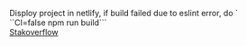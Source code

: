 Disploy project in netlify, if build failed due to eslint error, do `  
``CI=false npm run build```  
[Stakoverflow](https://stackoverflow.com/a/62490508/10928027)

